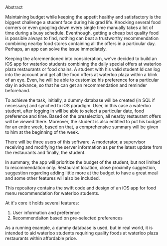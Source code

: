 
Abstract

Maintaining budget while keeping the appetit healthy and satisfactory is the biggest challenge a student face during his grad life.
Knocking several food corners or even googling down every single time manually takes a lot of time during a busy schedule. 
Eventhough, getting a cheap but quality food is possible always to find, nothing can beat a trustworthy recommendation combining 
nearby food stores containing all the offers in a particular day. Perhaps, an app can solve the issue immediately. 

Keeping the aforementioned into consideration, we’ve decided to build an iOS app for waterloo students combining the daily special 
offers at waterloo plaza restaurants or food chains. A student with his valid student Id can log into the account and get all the 
food offers at waterloo plaza within a blink of an eye. Even, he will be able to customize his preference for a particular day in 
advance, so that he can get an recommendation and reminder beforehand. 

To achieve the task, initially, a dummy database will be created (in SQL if necessary) and synched to iOS paradigm. User, in this 
case a waterloo student, after logging in will be able to select a particular date, food preference and time. Based on the 
preselection, all nearby restaurant offers will be viewed there. Moreover, the student is also entitled to put his budget for an 
entire week, based on that, a comprehensive summary will be given to him at the beginning of the week. 

There will be three users of this software. A moderator, a supervisor receiving and modifying the server information as per the 
latest update from the restaurants and finally, the student. 

In summary, the app will prioritize the budget of the student, but not limited to recommendation only. Restaurant location, close 
proximity suggestion, suggestion regarding adding little more at the budget to have a great meal and some other features will also 
be included. 


This repository contains the swift code and design of an iOS app for food menu recommendation for waterloo students. 

At it's core it holds several features:
1. User information and preference
2. Recommendaiton based on pre-selected preferences

As a running example, a dummy database is used, but in real world, it is intended to aid waterloo students requiring quality foods at waterloo
plaza restaurants within affordable price. 